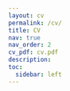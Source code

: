 ```yaml
---
layout: cv
permalink: /cv/
title: CV
nav: true
nav_order: 2
cv_pdf: cv.pdf
description: 
toc:
  sidebar: left
---
```


